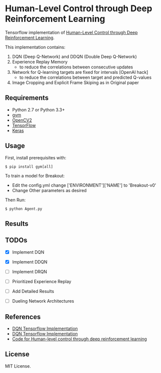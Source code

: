# Human-Level Control through Deep Reinforcement Learning

Tensorflow implementation of [Human-Level Control through Deep Reinforcement Learning](http://home.uchicago.edu/~arij/journalclub/papers/2015_Mnih_et_al.pdf).


This implementation contains:

1. DQN (Deep Q-Network) and DDQN (Double Deep Q-Network)
2. Experience Replay Memory
    - to reduce the correlations between consecutive updates
3. Network for Q-learning targets are fixed for intervals [OpenAI hack]
    - to reduce the correlations between target and predicted Q-values
4. Image Cropping and Explicit Frame Skiping as in Original paper

## Requirements

- Python 2.7 or Python 3.3+
- [gym](https://github.com/openai/gym)
- [OpenCV2](http://opencv.org/)
- [TensorFlow](https://github.com/tensorflow/tensorflow)
- [Keras](https://keras.io/)

## Usage

First, install prerequisites with:

    $ pip install gym[all]

To train a model for Breakout:
- Edit the config.yml change ['ENVIRONMENT']['NAME'] to 'Breakout-v0'
- Change Other parameters as desired

Then Run:

    $ python Agent.py


## Results



## TODOs
- [x] Implement DQN
- [x] Implement DDQN
- [ ] Implement DRQN
- [ ] Prioritized Experience Replay
- [ ] Add Detailed Results
- [ ] Dueling Network Architectures



## References

- [DQN Tensorflow Implementation](https://github.com/carpedm20/deep-rl-tensorflow)
- [DQN Tensorflow Implementation](https://github.com/devsisters/DQN-tensorflow)
- [Code for Human-level control through deep reinforcement learning](https://sites.google.com/a/deepmind.com/dqn/)


## License

MIT License.
